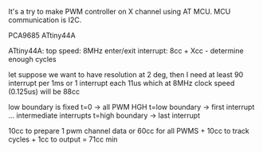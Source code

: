 It's a try to make PWM controller on X channel using AT MCU. MCU communication is I2C.

PCA9685
ATtiny44A

ATtiny44A:
top speed: 8MHz
enter/exit interrupt: 8cc
    + Xcc - determine enough cycles


let suppose we want to have resolution at 2 deg, then I need at least 90 interrupt per 1ms or 1 interrupt each 11us which at 8MHz clock speed (0.125us) will be 88cc


low boundary is fixed
t=0             -> all PWM HGH
t=low boundary  -> first interrupt
...     intermediate interrupts
t=high boundary -> last interrupt

10cc to prepare 1 pwm channel data or 60cc for all PWMS + 10cc to track cycles + 1cc to output = 71cc min
